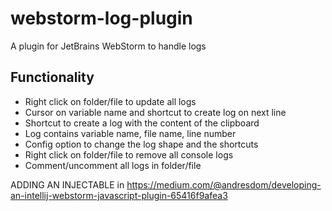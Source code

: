 # webstorm-log-plugin
A plugin for JetBrains WebStorm to handle logs

## Functionality

* Right click on folder/file to update all logs
* Cursor on variable name and shortcut to create log on next line
* Shortcut to create a log with the content of the clipboard
* Log contains variable name, file name, line number
* Config option to change the log shape and the shortcuts
* Right click on folder/file to remove all console logs
* Comment/uncomment all logs in folder/file


ADDING AN INJECTABLE in https://medium.com/@andresdom/developing-an-intellij-webstorm-javascript-plugin-65416f9afea3
